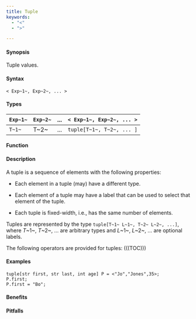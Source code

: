 ```yaml
---
title: Tuple
keywords:
  - "<"
  - ">"

---
```


#### Synopsis

Tuple values.

#### Syntax

`< Exp~1~, Exp~2~, ... >`

#### Types


| `Exp~1~`  | `Exp~2~`  |  ...  | `< Exp~1~, Exp~2~, ... >`  |
| --- | --- | --- | --- |
| `T~1~`    |  T~2~     | ...   | `tuple[T~1~, T~2~, ... ]`  |


#### Function

#### Description

A tuple is a sequence of elements with the following properties:

*  Each element in a tuple (may) have a different type.

*  Each element of a tuple may have a label that can be used to select that element of the tuple.

*  Each tuple is fixed-width, i.e., has the same number of elements.


Tuples are represented by the type `tuple[T~1~ L~1~, T~2~ L~2~, ...]`, 
where _T_~1~, _T_~2~, ... are arbitrary types and _L_~1~, _L_~2~, ... are optional labels. 

The following operators are provided for tuples:
(((TOC)))

#### Examples

```rascal-shell
tuple[str first, str last, int age] P = <"Jo","Jones",35>;
P.first;
P.first = "Bo";
```

#### Benefits

#### Pitfalls

